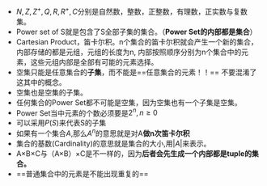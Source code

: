 - $N, Z, Z^+, Q, R, R^+, C$分别是自然数，整数，正整数，有理数，正实数与复数集。
- Power set of S就是包含了S全部子集的集合。（**Power Set的内部都是集合**）
- Cartesian Product，笛卡尔积。n个集合的笛卡尔积就会产生一个新的集合，内部存储的都是元组，元组的长度为n, 内部按照顺序分别为n个集合中的元素，这些元组内部是全部有可能的元素选择。
- 空集只能是任意集合的**子集**，而不能是==任意集合的元素！！== 不要混淆了这其中的概念。
- 空集也是空集的子集。
- 任何集合的Power Set都不可能是空集，因为空集也有一个子集是空集。
- Power Set当中元素的个数必须要是$2^n, n \geq 0$
- 可以采用$P(S)$来代表S的子集
- 如果有一个集合$A$,那么$A^n$的意思就是对A**做n次笛卡尔积**
- 集合的基数(Cardinality)的意思就是集合的大小,用$|A|$来表示。
- A×B×C与（A×B）×C是不一样的，因为**后者会先生成一个内部都是tuple的集合。**
- ==普通集合中的元素是不能出现重复的==